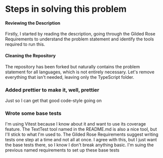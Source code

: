 # Steps in solving this problem

#### Reviewing the Description

Firstly, I started by reading the description, going through the Gilded Rose Requirements to understand the problem statement and identify the tools required to run this.

####  Cleaning the Repository

The repository has been forked but naturally contains the problem statement for all languages, which is not entirely necessary. Let's remove everything that isn't needed, leaving only the TypeScript folder.

### Added prettier to make it, well, prettier

Just so I can get that good code-style going on

### Wrote some base tests

I'm using Vitest because I know about it and want to use its coverage feature. The TextTest tool named in the README.md is also a nice tool, but I'll stick to what I'm used to. The Gilded Rose Requirements suggest writing tests one step at a time and not all at once. I agree with this, but I just want the base tests there, so I know I don't break anything basic. I'm suing the previous named requirements to set up these base tests
